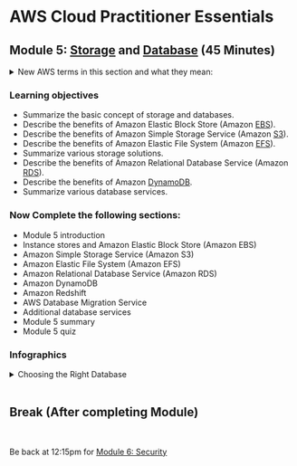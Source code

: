 # AWS Cloud Practitioner Essentials

## Module 5: [Storage](https://mm.tt/map/2452111546) and [Database](https://mm.tt/map/2456121426) (45 Minutes)

<details class="faq box"><summary>New AWS terms in this section and what they mean:</summary>
<p>

| Storage Terms | Alias | What it Does | Key Words | 
| --- | --- | --- | --- | 
| Amazon Elastic Block Store | EBS | Hard Drive | Virtual Hard Disk, Volume from Snapshot |
| Amazon Elastic File System | EFS | Network Hard Drive |  |
| Amazon Simple Storage Service | S3 | Dropbox | Fully Managed Storage Objects, Global Access |
<br>

<details class="faq box"><summary>Block, File and Object Storage</summary>
<p>

![image](https://storage.googleapis.com/gweb-cloudblog-publish/images/Storage-to-Use_v04-23-21.max-1600x1600.jpeg)

</p>
</details>

| Database Terms | Category | What it Does |  Key Words | 
| --- | --- | --- | --- | 
| Amazon Redshift | Analytics | Analyse Business Data | |
| Amazon DynamoDB | NoSQL | The backend for the Amazon.com | NoSQL, Fully Managed, Global, Global Tables |
| Amazon Relational Database Service (RDS) | SQL | Store information in tables with relationships | SQL, Low Cost, Managed |
| Amazon Aurora | SQL | A faster RDS option | Managed Database Service compatible with MySQL |

<details class="faq box"><summary>Databases and Analytics</summary>
<p>

![image](https://user-images.githubusercontent.com/18049790/228767999-1a1ca40c-c232-4b27-ad40-4a25dd811e32.png)

</p>
</details>

<details class="faq box"><summary>Databases and Analytics</summary>
<p>

![image](https://www.awsgeek.com/Amazon-RDS/Amazon-RDS.jpg)

</p>
</details>

</p>
</details>

### Learning objectives
* Summarize the basic concept of storage and databases.
* Describe the benefits of Amazon Elastic Block Store (Amazon [EBS](https://aws.amazon.com/ebs/)).
* Describe the benefits of Amazon Simple Storage Service (Amazon [S3](https://www.awsgeek.com/Amazon-S3/)).
* Describe the benefits of Amazon Elastic File System (Amazon [EFS](https://www.awsgeek.com/Amazon-EFS/)).
* Summarize various storage solutions.
* Describe the benefits of Amazon Relational Database Service (Amazon [RDS](https://www.awsgeek.com/Amazon-RDS/)).
* Describe the benefits of Amazon [DynamoDB](https://www.awsgeek.com/Amazon-DynamoDB/).
* Summarize various database services.

### Now Complete the following sections:
* Module 5 introduction
* Instance stores and Amazon Elastic Block Store (Amazon EBS)
* Amazon Simple Storage Service (Amazon S3)
* Amazon Elastic File System (Amazon EFS)
* Amazon Relational Database Service (Amazon RDS)
* Amazon DynamoDB
* Amazon Redshift
* AWS Database Migration Service
* Additional database services
* Module 5 summary
* Module 5 quiz

### Infographics 
<details class="faq box"><summary>Choosing the Right Database</summary>
<p>

![image](https://user-images.githubusercontent.com/18049790/228768239-a146bb29-1647-4e60-9e10-8bf94debfe20.png)

</p>
</details>
<br>

## Break (After completing Module)
<br>

Be back at 12:15pm for  [Module 6: Security](https://github.com/jamesbuckett/aws-cloud-practitioner-essentials/blob/main/04-fourth-time-block.md)
